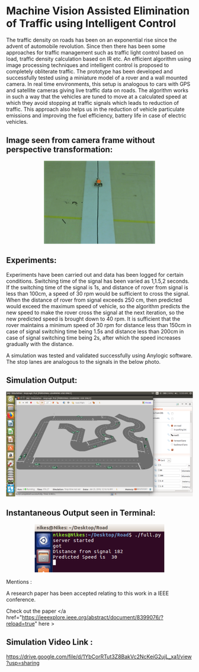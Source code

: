 # Machine Vision Assisted Elimination of Traffic using Intelligent Control

The traffic density on roads has been on an exponential 
rise since the advent of automobile revolution. Since
then there has been some approaches for traffic management
such as traffic light control based on load, traffic density
calculation based on IR etc. An efficient algorithm using image
processing techniques and intelligent control is proposed to
completely obliterate traffic. The prototype has been developed
and successfully tested using a miniature model of a rover and a
wall mounted camera. In real time environments, this setup is
analogous to cars with GPS and satellite cameras giving live
traffic data on roads. The algorithm works in such a way that the
vehicles are tuned to move at a calculated speed at which they
avoid stopping at traffic signals which leads to reduction of
traffic. This approach also helps us in the reduction of vehicle
particulate emissions and improving the fuel efficiency, battery
life in case of electric vehicles.

## Image seen from camera frame without perspective transformation:

<p align="center">
  <img src="images/Videocam_1.png" width="300"/>
</p>

## Experiments:

Experiments have been carried out and data has been logged
for certain conditions. Switching time of the signal has been
varied as 1,1.5,2 seconds. 
If the switching time of the signal is 1s, and distance
of rover from signal is less than 100cm, a speed of 30 rpm
would be sufficient to cross the signal. When the distance of
rover from signal exceeds 250 cm, then predicted would
exceed the maximum speed of vehicle, so the algorithm
predicts the new speed to make the rover cross the signal at
the next iteration, so the new predicted speed is brought down
to 40 rpm.
It is sufficient that the
rover maintains a minimum speed of 30 rpm for distance less
than 150cm in case of signal switching time being 1.5s and
distance less than 200cm in case of signal switching time
being 2s, after which the speed increases gradually with the
distance.

A simulation was tested and validated successfully using Anylogic software.
The stop lanes are analogous to the signals in the below photo.

## Simulation Output:

<p align="center">
  <img src="images/Screenshot from 2018-02-01 00-05-34.png" width="650"/>
</p>

## Instantaneous Output seen in Terminal:

<p align="center">
  <img src="images/OP_screen.png" width="350"/>
</p>


Mentions :

A research paper has been accepted relating to this work in a IEEE conference.

Check out the paper </a href="https://ieeexplore.ieee.org/abstract/document/8399076/?reload=true" here >

## Simulation Video Link :
https://drive.google.com/file/d/1YbCorRTut3Z8BakVc2NcKeiG2ujL_xa1/view?usp=sharing





